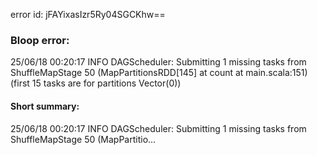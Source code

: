error id: jFAYixasIzr5Ry04SGCKhw==
### Bloop error:

25/06/18 00:20:17 INFO DAGScheduler: Submitting 1 missing tasks from ShuffleMapStage 50 (MapPartitionsRDD[145] at count at main.scala:151) (first 15 tasks are for partitions Vector(0))
#### Short summary: 

25/06/18 00:20:17 INFO DAGScheduler: Submitting 1 missing tasks from ShuffleMapStage 50 (MapPartitio...